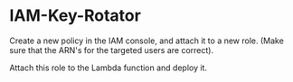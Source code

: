 # IAM-Key-Rotator
Create a new policy in the IAM console, and attach it to a new role. (Make sure that the ARN's for the targeted users are correct).  

Attach this role to the Lambda function and deploy it.  